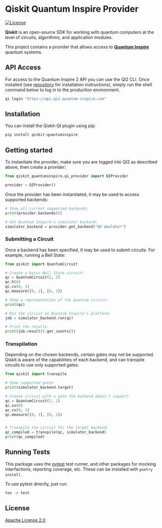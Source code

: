 # Qiskit Quantum Inspire Provider

[![License](https://img.shields.io/github/license/qutech-delft/qiskit-quantuminspire.svg?style=popout-square)](https://opensource.org/licenses/Apache-2.0)

**Qiskit** is an open-source SDK for working with quantum computers at the level of circuits, algorithms, and application modules.

This project contains a provider that allows access to **[Quantum Inspire]** quantum systems.

## API Access

For access to the Quantum Inspire 2 API you can use the QI2 CLI. Once installed (see [repository](https://github.com/QuTech-Delft/quantuminspire2) for installation instructions), simply run the shell command below to log in to the production environment.

```bash
qi login "https://api.qi2.quantum-inspire.com"
```

## Installation

You can install the Qiskit-QI plugin using pip:

```bash
pip install qiskit-quantuminspire
```

## Getting started

To instantiate the provider, make sure you are logged into QI2 as described above, then create a provider:

```python
from qiskit_quantuminspire.qi_provider import QIProvider

provider = QIProvider()
```

Once the provider has been instantiated, it may be used to access supported backends:

```python
# Show all current supported backends:
print(provider.backends())

# Get Quantum Inspire's simulator backend:
simulator_backend = provider.get_backend("QX emulator")
```

### Submitting a Circuit

Once a backend has been specified, it may be used to submit circuits.
For example, running a Bell State:

```python
from qiskit import QuantumCircuit

# Create a basic Bell State circuit:
qc = QuantumCircuit(2, 2)
qc.h(0)
qc.cx(0, 1)
qc.measure([0, 1], [0, 1])

# Show a representation of the quantum circuit:
print(qc)

# Run the circuit on Quantum Inspire's platform:
job = simulator_backend.run(qc)

# Print the results.
print(job.result().get_counts())
```

### Transpilation

Depending on the chosen backends, certain gates may not be supported. Qiskit is aware of the capabilities of each backend, and can transpile
circuits to use only supported gates:

```python
from qiskit import transpile

# Show supported gates
print(simulator_backend.target)

# Create circuit with a gate the backend doesn't support:
qc = QuantumCircuit(2, 2)
qc.sx(0)
qc.cx(0, 1)
qc.measure([0, 1], [0, 1])


# Transpile the circuit for the target backend:
qc_compiled = transpile(qc, simulator_backend)
print(qc_compiled)
```

## Running Tests

This package uses the [pytest](https://docs.pytest.org/en/stable/) test runner, and other packages
for mocking interfactions, reporting coverage, etc.
These can be installed with `poetry install`.

To use pytest directly, just run:

```bash
tox -e test
```

## License

[Apache License 2.0].

[quantum inspire]: https://www.quantum-inspire.com/
[apache license 2.0]: https://github.com/qiskit-partners/qiskit-ionq/blob/master/LICENSE.txt
